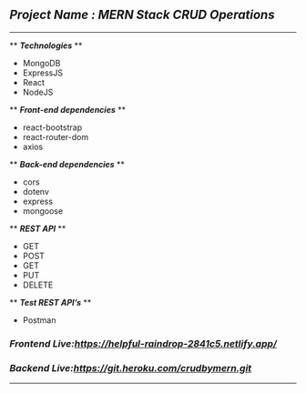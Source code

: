 ## _Project Name : MERN Stack CRUD Operations_
_ _ _

** ***Technologies*** **
* MongoDB
* ExpressJS
* React
* NodeJS

** ***Front-end dependencies*** **
* react-bootstrap
* react-router-dom
* axios

** ***Back-end dependencies*** **
* cors
* dotenv
* express
* mongoose

** ***REST API*** **
* GET	
* POST	
* GET	
* PUT	
* DELETE

** ***Test REST API’s*** **
* Postman

### _Frontend Live:https://helpful-raindrop-2841c5.netlify.app/_
### _Backend Live:https://git.heroku.com/crudbymern.git_
_ _ _
